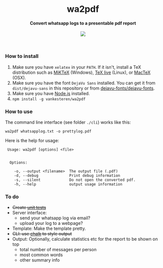 <p align="center">
  <!--img src="img.svg" width="250px"></img>
  <br-->
  <h1 align="center">wa2pdf</h1>
  <h4 align="center">Convert whatsapp logs to a presentable pdf report</h4>
  <p align="center">
    <a href="https://travis-ci.org/vankesteren/wa2pdf"><img src="https://travis-ci.org/vankesteren/wa2pdf.svg?branch=master"></a>
  </p>
</p>
<br>

### How to install
1. Make sure you have `xelatex` in your `PATH`. If it isn't, install a TeX distribution such as [MiKTeX](https://miktex.org/) (Windows), [TeX live](https://www.tug.org/texlive/) (Linux), or [MacTeX](http://www.tug.org/mactex/) (OSX).
2. Make sure you have the font `DejaVu Sans` installed. You can get it from `dist/dejavu-sans` in this repository or from [dejavu-fonts/dejavu-fonts](https://github.com/dejavu-fonts/dejavu-fonts/releases).
3. Make sure you have [Node.js](https://nodejs.org/) installed.
4. `npm install -g vankesteren/wa2pdf`

### How to use
The command line interface (see folder `./cli`) works like this:

`wa2pdf whatsapplog.txt -o prettylog.pdf`

Here is the help for usage:
```
 Usage: wa2pdf [options] <file>


  Options:

    -o, --output <filename>  The output file (.pdf)
    -d, --debug              Print debug information
    -s, --silent             Do not open the converted pdf.
    -h, --help               output usage information
```

### To do
- ~~Create [unit tests](https://travis-ci.org/vankesteren/wa2pdf)~~
- Server interface:
    - send your whatsapp log via email?
    - upload your log to a webpage?
- Template: Make the template pretty.
- ~~CLI: use [chalk](https://www.npmjs.com/package/chalk.) to style output~~
- Output: Optionally, calculate statistics etc for the report to be shown on top
    - total number of messages per person
    - most common words
    - other summary info
